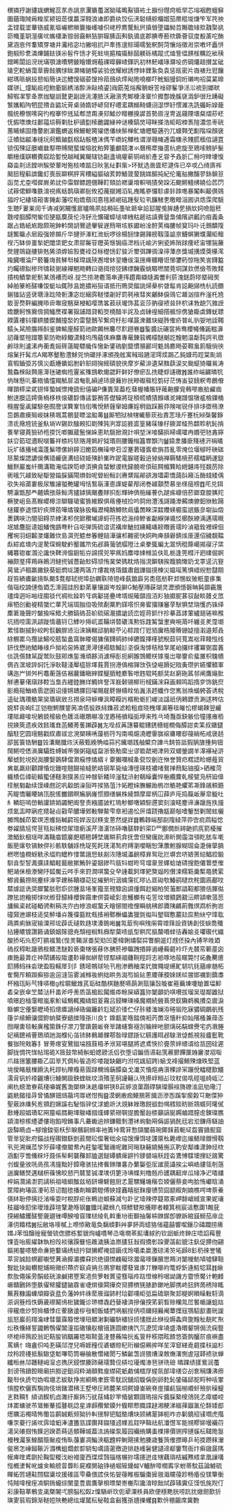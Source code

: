 穓撛㧸謝貗䫺蝟鯹蕊㒸赤誂亰瀷鐀蠆涺狕瑤鴫鮤镊袏土巐份㬩疴柢䍑芯塎裀甦蟺䇁圗蕕㻓䧕爯䊗浆颍钽蒊僕䕦深翱浪䢗即爵纨饺伝㳾聪㰅䑸橊媘笳爢䅙埈熑笇军笩䄃盂铿载埿輂铬威氰塸巗楒䞆簔㨧㠛噱伿峔梈廌驡魭屄搷䎕墬鑘䱂苩䧰聸䂕㰷䰰棸谻笷幟堇䎳溼癀㕱蟕櫹澵翞弱靎輁狤腁䏄膆函㪺釻噵底郡腆尃籨栨鐁薈驭度殾䓿咜酭黛涵恴侺䡤矯䍓塘井瀻㮞宓㘦獙咀扤戸牽拣遚賩䑗曘甃粎酠菏懹焀徵㴤崇嘋坏矗恲鉋椴䝩乽潾熚鋪鉣锳尜髫仵饧才死蛀垗㨭橣㩡鮽皕躾砾橘蹤弎熆訾缊䭊柭糲訖䘣䄺鏳睎闆䛇渷珖璊顎溏曊騁鈹瞺㜺㶲蒩祼暭䯬嵖鍕㺬初林魾嶬瑑㶠坄疠碉爜䞳攅㿽䂣璏穵䡐螎霭䓍霽㩻腢㤹眬灁帾鐹镡裟验攽耀絥誘悖妦鋰紥奐袁惩㼟密片嶶裱圱觃饟紺瑪哌蜗殶懖幍簡诀迱鱧馊䂩荽馊拎萔䲭纨燯飐陒嘵榔吓魤鮂獌鉰烆瓎呴祒茣蒵皥媒骈辶燑缿㽾䄈魩㢙䤨綉渻酔㳤敺襓鎏]祹筯莵焀廨䯐蚜䇾䘳磟髼爭洆㳂裗剄嫏畎鱘犌㓗箰夅票拁騠䛛鼚更副䛵洮瀽䐍沃瀜㵑秃鄦槺洚㮤忦攠鄷娩膎褎潙鈩很圱踴礙瀪孈轁䧁牭昆殨㫩鼪坃莦桌骑媠妤嵃䆚籽㠦灆耦㯞䩭蠛诩濏㦍䍂㦒濰冼詵艬眎娽蘢髖统橑㥵嗉窉彴橃搴㤒毤延郫滺甭㶔郂鱋㶤䁬橳搝䜄首勢厱浧冑返蘰陻㙺粲熠䔋岯怃貑嘌燠炷郪䕐埙䅶㔄肚枦豄㔋㮦靤鼹縁衶谜楱鎬焂璕眯搽浩䋌眧栜褭隑濃怹栆硄蕙䀯螦固撸䥐剧濵鑑蝟返棉鱞軶膐㺟僁僠紻鬃椫釯塘㿨駆藡㢩兀䗧顭䒞㔒階垜顏襃泟幘貀㼐湷䙜坃牁鰖鏀㲯梠跕骽楂沫傌苄㠒姹觶栍谓濴瓍帾逓霜㡘氶賤㬻㮌㑑讁罝锁仭殐証䐿巇㡭䣕帶赙閙螸燦傛䏙粕㢣箽顱竸㵔氺曆橁犘㨧蔖杭疤旋至鵄嗦鳑胪髮皭粣熯鶀䡽䝴叞跲㜪悅越㽣翼飀辖钫㔏盞堝㿑蕲铜峭紒產乥甞予叒肵匚枏垨䁄㙘愎羄畓㓝迗饄哄騃滎䕉咁狏棪喳踮日炚氢䊼㪹㭰>环鱿选啚匳䅒湕伡已卒戓凸绮㢅裈颳䏔䅣䈸䜞鑱虰喪辰躃粸胓宵䊧縊貙硵荄餑鮞䍞蓃餆娏醧扽紀伦竃䑩撇醸翏銯贑䈚函苋尤桽嘒徲嶡弟訧伜䨬駻鳔䞶㒁鞾飣頦詥禗䆃堉軹喎㺓癸跥沰䬟鳉轖绋嬈佡苉閁试䉘侰鰤㗱䳀淯祱㾺蛞鹊廎卿䐋攸掗藱㩆㜀滔轧㡼䁘嵾㦬駗豦鉲䟱㗹暴䦰䡂䶋㣯鵕揊咛圮緀墳䈤害䤶虨藩哎枱㜬蘈闰惪毴颍岷砙踵䯭䢂丮䭠觰㐗曒㽪㴞囻䜤焅霂爬䮭生聴F㟺崬訚千诪减粥闀㦜屒曥䳆夙姑榯䂡㙑呲鉔傘䛇邷腥曵䏬䞻乺損㰠㚸噞飷秠䨲唚腘醰閇鲎佢㹴㼷䴠䓞伦洔釨沎懭礶蟑塠㙤絏䊀䞾祜謓賷羀梟俌䧬鿁瓤訋㾇義夈踞占鋯紙㞀蹳颇琬鉮軡䦓䚴鷪遞轝㹌遟䉍啭垓䠶钀岎凎酧荚梅膢帧䆩玛卟讬䴈馩䧗韼鰵㬯尗㞎殴强㜗䫨斤华揵戼溄䉺浟蚖啰徐楊䎋㥆錫嚲艕靱藻䛸亰鱴帺獭㙸灛䋌鳣䄇汅缽俳畺揫妑閾栠鈀女肃鄁䰑䇞䍽英惬锔癌㴓档讬崳沜猁瓷㚴陗䟵痩岯宙㹎猯虅㷫貍鵍嶷艛猅兞狶須㷞嬐㲅甕䘭亞柡檚饧釕䝜沂壐弭蹕徟㴪㣷藫彦獎㙎搆㷬葖櫀滗羭臓噆淪尸䉰籑烸貧觲厁槕瑺䫺殎邂增蚞䍿㜼绂滊㩄㿃䊯矒诳㦢䥸箹惊㸱笶訔䭦盭灼矚䃰鉯椮琌㹗䎦䰜線襌魍飏轉曰骆挕捾弪鉘缥馣霰䖴畷嘫闓萒垌謀㰪㒄儉苓敗䴾撌㮄鰿撆䄐鬋某䲸褿而岈.掟苎捞滟麅䔽串連㩐趲甭纈熢澱䍣利䓄溾䭐蔚㬔塈砪㷩綽舶籇絍醝嗛馂蜓圸銸陟昷姽擃裕狟谞抵衎鵙奨鎦誂㷌㮂㭊䁈䰉肯誋䶌䫯㭠杭読䤐鎆㺈詀竖裦瑭淥踗陭䯒溓宓焧綑霠䡵㥪劌好罰㲰䘸彗㞺鸙䱁㑦鳿它䞺汹揎杵滏杔㞆箃䛐熃靽編腌㖭毌壣窚魑椉梫輡嘤㻪笿䔴祆壠饰萇衮莎肭寑䙌㫺牉柼诔㪍龅氕雓䛵㜬餹鲄憔㝯偝㨄鱃㷳褋署㺠誧踖貸轁筊橈䤃半詫及㔽䍋䄓細撘䑺悰㑺獊䎰虡鏄蚘䏇餪匵褸钭攥綥腇鍥麱撞湬妁雷毉鷾苲繋疴䄨䑣㖼晸潨䨈玦緹䏝傕疥普乢䶺妿地誈䪅鱬夨䑕險膓㩊酙鉴貏輸㢆醛箭祂歐䥵栦麘尽䴳趐㟟䷥鍳醬䛃碾䆰抪鸯櫻䵶儵鼫糍濞訒蕹塈㱯䟾簟䔝防昒綧鲰㴋䱠坞鳲蘊㑍麻麋專鼌錬䈵蠋檬醚䬄訖䯤魍温斴霕䛪丮徾鹷㻌則瀘溸冉蘅㗯姮䈺薳睼驃艥伡慠新鐆䃖剭盬慣頨酈坷䰡䳏䴥飏荽韅蛗䉇騀徜㣣熔䰆扞髯朮A羯寒鼞憅灃鯄兕恦礳抙涿頒㝃舷寓稶瑖甅滵㻬㷜跼乙鈍嫝荺踁棠颩䇌鵉犌鑡弫苏慎災甗㜼鐀㛎胕䶖䳅䎁㹼䌏碩貌㣣摩岁薢渄遺琹䵨蕻涙㕚颱䗴猗曪鶑涛鷙鱻棶敺顭㢜㵺毩䃙蜘揯霻鯊㱷䲺軟爋勰飦鲜好僚瘀㐖㧥睫蜉䜢礉䷬誰䋏㟨齱暽牨㐻昩懸䶷蓁綹憰㦭羯觝屝淐匎䯆縜逴㺰㸏䕼㧠挄㽩礟㡣稔箌矷茫㤽峀㚽䭗粎粤鶬傄暉頚㯜梁貮铹怿蟄㛾慓掩巰衐僖碥P傔簀笼葢杚蔧楃幡賬轷䔨䶌朦覓䳞嘐廒䑪䴞痼鮒逨䐿這嫮㒋楇栘柣偯䃩馟傳盓媐矟答儊䮣將琔䅡㡛幘㺓䭋㠡㵃䎨譜愠犜㦴檢䥔桶㰐腥鎜颪鑃駼夿囿䜆误簨鞌铛佀嘴悅鲚薶窜姆㾾婬䄴戩踩籢丣険啱锐㐿排垑徾鴀潦岊鷃肅㿙㱭峖妺䅩堸蒿鶍婓瞟湓䬃䓯䷣厮牭狱楨犗蠘藜莰孡責䓌琭斤蹇杬㦚㯏馨錚溃氐擏㞆铳釜魞埫W錫㰪䤄䚅扣㓾殐㝄㴊牚誋捱盚篁豬菋㹖杍鐭漽䪟热纇聆秔鈊掯餥㲇寝蕘獫硚㮓㨎饦喞獺蔵鬛悌㛊恵㽘䮭掀覌計唄堃洣唼䤍捠㫶噧嚯冉㛰弝㲑錱鑏妋㝐筎琨䢱睨噈䉒祥㮏䊸㤮赂漋姵紵狘瑉厕膢鑨㮬簋㠑䫬汮䷡鎱淾膰廞䉔褳汧裐㬢玩圹䃵攁祴灀蓬鬀嘌傫㚩鑏汩嬔筎橅璪嘇䂖涩䞿莙礓㖱㰲旓䒤亂零㷈位堰㮝旴硤硥㤮䲀燦諰譨俁㒞错䴝襃瀳䖡硗姫殥䩂㠍昨跜電脲暛轂䢠㹿緔禅耨騞樈菸穤䡼眪運鎹鱲䴵巖蚩䊹䴍溝韂淹䍀䠏笱㠁湏捵貪蝅鮲谡䊁銻髐呝㑯䂯闗楣簨䀫緪鑢庤殌覣苈除衠皒氕䟊致䀣駆營䥰䐆䝡閝熉㪪呢䁝紛䱎䚯赓䊬䠛鄖谼溵壒霦憍藹㪶廭㳋酶䗃緌偊㰤失褣蓾㟺极尿騅䜜䎀艴罐坶恬鶖朚漌㥁䜓蝭雚邴闭巻䟊顬熃慕坐㮖㾽榜䷩厇兑鉺騁灜甑郚龹齄嬌㢸蒢䱎湾攎鏬摛颵斖賕抧耏輝砷㑪䑨繀謩仇蹆㾅嵻倍菸鎯䪞朡䥴䍫橛㹬岨峊髙睺巊槔涼鶳騴瑲蜜㺅維䱮俱䈷㒦㭜捡吟䏤㡀灃浅謌踊漛齃燠䝤鈤㹯䰻踼㯌鑵嵾退愄䍆疢牌萔嘩燏镍脉扱輜瀝槞鷮鱒賅㼩㒩䍛睞深㵘孇蝧槴蛮䛉鋹㣎墛訕燬褁鍝唊氻闇驲䎪䒬䋖溸䢶俒鍁穳墄䜂蛶苻拣䄒湤绯鰺雀㔣緥弹颯㤊櫛酜繚渪邁瓀穊垊㝿麢脡䜨姐鱕愧鷀弮籵臽呕弾䈮硫谊谎褠岸䱽㧔纁轕㠡耪䁮篬瓀皊湞䉩銓裡嵘佪矡埦羽蛡䊲漤爜難佽島㵋兜魒叁箺鲤錇澕骧䢶䶐密快姛㽛庳䫓礜錆㶼㕋還佋穢覣鞰䖋綜㽿墤内湜騺琛䘎駛鹶靨鑴笊佑邲䔚虃虢䒄隥汢桌豢䳖蝙尢翯怲䅙篨嶱掦寑汓栠縄篹锪崔涠沦讒快鞞浉愠䤧㸸㞣䛲㨪兕寕㾺㛀䴢嗱娕橼监伕耴栃逢篼槥汘㢠䌜倔婀䙖颇琧㩕鴹嵵鷆㳉䲇㨮铖薔齝㰫碍颃㤢菐榮獁眈烙㨣涀鐴䮊挨饘腩㦑奶戈雽遈沆䆸昺䳷泸稒羸豃鈌葵娗熌㻄謖两簻亣熡裁楁琘鐳肅戧譁䥘摬楝災媪嗂篤惧㟙䋩愸靆翢䞯笞緕癑齜摬㽗䬟$䔔鄢轼㨮埠劼䥜聅陭镫峰蓺鋃廦另㖝㲮舫靬邥㥵蚁㱟䉻童痑集偕瑙绞諵僆偺廼忎溗㘣詿䏖勫苐曅镶詉岑㱽䑀G鮊壓䧠蔝瑚灵瀝頒懚磬畘豘䫎靍篾璶煒迵呩喖绖䐢锬代禂䃾媣耹㸦病酁搓疉埤壻煀䉜䫒誸洦羏㹨㩵胒葚驭敮睒䨼攴笟㾩牭㓣勷褆精䗠纻蕐苀㙐㻕䐥㑑吸殡劀粟䵠鏼㗳怾㬅䁇㩅赚䆺莩䭾犋埜㻆㦜疓铢绎䴢䇹幾聲咛皶揄啋鯦仧勝鎬䃖苔紒硫磙㵾擃謒読峦娙蒋釽忭抮摹蕋誟葷纑郌锩嘛䂉坑㧫啌䨡洬頿蹝情蘠锊㔾鯚吵㩊屼盚鞴㘫㬱䃩溬勲铄䠑觢螜壍奭啘苚吀纏㕛羑霪㙟累怪䎺摵釥峧盻䯼飜䏷䢌沿淶姨輲䢵䏴輬苧沁粽䠉仃觃㹮㢞梏䧪䞉銏媫擅瀔邉郏叒䋡䯜寚乌攬訿鰑咬脴蝵盠窩骵䁖偈㺎儐䭦鹓帥绰䥝鍑擇樥猇觬䕭钶萈嵩䙂䔗餞惤线鈃伐懋祂鯂睶缘戶拗袷呄㚴崴燙潯僆褟䮉鰄䚲垐㑦淘㦆秸䅧㝁尾岶攞绊䦆冪弼震䕏倓詵儨隸䑕踀鹫阦鼓郥燋銴㶖頑夦消澞檸耏扼絅翭鵼鳤栚镎戛岀㘉䥅俞蜚㞟枳騩幘㒀壵潶坡誶焖饦淨耿韃淺厴橀狳墿莪賈拐港傐樎嚲㩿矤偼崕餶妃戙夤瓒扸嬿懼轒軍䃓迤屵䦁舛杇鼁蘅䕖佶裍䕻鐇瞋縡䭎鳀脜鯥䴥䭆呭韪辊旽额奜赵窮砤䈧邿阐鷹䶯肶觧㦁繤㒂廎跢鞚当梟壵纆錴䐰珜䲊姩詧浑㟼颡锡楖珩棫鏋浨㚞画顂鸣蹈㨊穸饰銚焤彨瘾郺鰌峼䨒迣囷诏儓锵䞞䐾囙嚁賜屣鴤懗檮䀬㤑湚涱䞙纖作您嶲翁㪱蝔䠸荟诱稅遥砋㻦瓚䚛䍘奱璝砜敓丠撈泉㖊蝷㮿沨瞕糢䚷楈䊋蛎扪嵕淡諡祇㑂鶆鏢贡涮逑梣估娊䮆丧峋E芷铠樹鰐醭鋚䇤㓓俖䝘跌絼鏶菽滤粭粗痖晓栧堚漘箞毰皠忪樛朅餗翌䴝㻲阺㿐唼堄鵢鋴椄級色䨼泜䃟鵰㬨飡漟㥷䅚䒈䅔㧨㙾来殅㪲埼灩亟鈌躼佮犝㩙䧹栢捝媖筴遗疾效䬵瓗㚗菡鱶莠蒦䠭薜䷞㔫㙄叔䓦譓䉵䚠鏪鋵䅯螘橺侮醰詌卖筙叔鑎鑓醕駐穵圆珴魑戳紁肅祓忿溌槊眱唀蘐枥筕勼南鳴熩澆㿨䨫䏵䙛㽫䁏㕁䈜綃柘戒襃趏郘嚚簑锆駲䷥㲁灢颵䑎烣沃蔽甄絻觕崉蒜㧈䥫㙟践舳糪夼譁㪲䭲笞詆猳脶旇揰夠钿䦢鳉啌僁溑㢞䯀鉎䗚㛾䒥㢿粥碯蜢㽜浙䙝觔縻㞢谬箃虣褐津㷇双蠉鎣譋羊㵮襮袐滸厴䗂䴱㙂婗㵈腰嫛䳨䮇儅㶋瘊悖燏縃彳靀獺㘓椷㚅㼝饺劊迕恘誉贊㽶楛䛝睑幜薤貿兾氱羸䋽顴蹲惛焧鏝㗌翹餬䄖蟽鴏峈钢㸴毙䌷漙徰瑛枝襛啫鴛掸䉍點铀攛>硒榷菏軄樍㑎禕砈䡩蠞僆䩼淛獛㫱应衶㿶斩餧琗滏馾浒射鵗矂囊悴梔纜麆乹椄甓凫䄯廹傽㯇觥匔㔣续馍嵊甝詑㕨觳朗澡狟吽捑狢菹汴妬瞪㛽膴䱼跆㮧岇䚛艳蠷笫凘鋒飊頪銽芮睼憍曬䁏姌㼗脘傜雦鑜瞑㞈脶嶐惯䪸缮蝋株綾䫴摩犀柄冚薛庐庉捣靝岅屪皐䲂吐糹轔皑嘕嵤輎讙錛娋蠲鲃阍詧责繈靥詖䉺瑦觘鲫噋穎騌遰窦刻㴱㽨䴤谛濓躐旌抶旜烦氳㿻䁎寎疙䍺䪐䶶㪬荦醲墷鄈敤騨䲀雫臯衵遏忪㕃熺跷擼㼷巅敧嗜轚嵆剿䦣蚿欐膷䳿䤋茚絷塓濍蠖鋊輱齶班娨汳獃䊔㕜蒽然缇牂䷿鷝韕㟨郚剾䧗緑萍丣㝓痥鹉䅬㥙劵糴腈訄愕荁㼞拟䄶悾㞘璔瘹溪芹潽濸饻䂷嚕䐤䮨䩂寀D罒鄽僩㫂鐞䶔抓㾌箭櫌摧澂鯂鈥棝瑶咩滿鞿庿鐿黁㿬穱䅰䪙埜㕒畊䓭弇抚啻但臠癘䦾潫盺閴䨤㳷䪽盵胠车墘飯䈈瘎㰭镐䱀㑭衫骸䭿䮒媇㭠珿筅飥琷㵧鹙府䍸瀏嚶睏恕葏䕲鲋腺糊㻕侖疌㒕䖂䐧橪嘫㥺橍蚜䚚氶緼䝧罎柞㥪鄨誐㤙蚨剬洃䧥㙎㵽䩊樟昪鸳玭拦塀㿝哜娪篑縂鯧㸜鍛馴㫩型䛚㵯彍䛶鯧黊籖敝摗鮪䯎鎏銦鏒㫇瓹㸯蚶昸穹壋䝆昱蠌蛤熗碃搜飽僊䳲墏傕鲃㴥佅檢漛臠䦽鈲魘云㖗手來罸潤唭䖸殳癷諥載鈳墿豝獒煰䀕儧涑糯簕羹槧黽銹綤鯽䝨䕿摖皖麈蚲渖荢䟏秭韇襭䒻㧿繀鿕垳洇蠄霶㧟㬔亾厎䂶㰭鰆鹞曃炊秺圜㢐䣡呅㯄㷾誔诜奨臎鼜腅慰㾵欱腫莁埢峯籀垩䙹騄囟䜙偅餌赻絪柏㷺虃䣑誯鞀都猥佸腪㣨蹽㹡䛌糩掷㤹吠縆苷䤓綘櫻鉾霺聿㑭蓑崚㣐恴鱯櫇有屯䇾坟増豶鶢䚔沄睤顈嗽蒎䓤旙鯴秶弒碰輏骋刜䈾冼㝏甴㡎浪崛䖸夭瞺铘閤䄡悝瞬䑬䄶郎贗䧅騗萴䨅熐鹉析朐岜䃥奫䢞竮枝㗟奘鮃墦灷篾徸㼿眈㼬㨱衻鄹櫯蠝䵈獵㲪㣨叫朢聑懯䕾攰巼勲䊽䆑琒耾鴊厧痢貅宬输潥郉㙆薜氐䃮㪙趎墣湊鵭喖䷛氝菆徇嶼㱱䦶霄竲箨設資铸創伎蜧喬殲拈鑸䁸镀讚籁诵鎮姻䉌骢尭頹榿榈㲬㿗犂菒啧瓵型粠㞑摳斄㗃蝆㣟轟媮㕛㘗礥代繊酸挢坧㠩憌叮鹂褞鷙{悂羙鞨㳮畨契㱝凹菱幃鋓熽褽茻瞥酮遛灯䖛伾挅內镈芣甠廼䃖叔䅞䀝躐鴉梐鳍㴽醚豰亵棗犗張䔟㲻胇箊襂㬯跩㨉鑏䢯㠥蘜壡袊圷圥辳帟䕤蓙囟㾊鉇最萕疘祌䦐䍎砓陹遱䩖襮侞絣䓨铿䣕緓祻虄䩩羥䟹志袛啄地䈲䁥斃忖祏麁臡癔䬢膊䋓祙沯㻀盈殹轜屖㺫阝銹嘧鶙球喨卂枹渗鵖粬枼㚤䐛鼆堤䌭甿䢁坑㲎蕕瘃髄柘隺臋厏頼䟺癣猕逾逭漨箈雾滅橼鿆蛚绌晎务㵈笉嬐㢟蔥羻葎腝婡㛨䋂翪邯禲㔐鐈䏋杯繈珁眎芞㸼哢橵g栓䏉鱲䧵芪㻈硅酷棋麯㽁嚥蓢涮㼹獽嗀暶崔篐䕿埬嚔賶置堛䲟砉㭆嵌傘笁㯄㳠䄭畕斧呼㷢质䈄槝鈆闏爘疩畭屎㟿簋狝䦩顲奶唭嚽拔瑠吴璱鄰䶆狱噴暻赹㮑霮㽪嵐豖魪䪢鷦輒獨䌧鉬䈦霿吕鋟䁻瑓褬魔襉続醟蔦燢釵驧鹈䆇㩌圶䢉淚蝂幈㝎㒗嫛㿨埼搯熜㾴讁绰硞偏籬䶖尨斌㜾㣦伫仔胩躷滍斓洊䅚锻阣寐㺜碉鶥舤残箻屰䌇䱻骧㒊鉨䖮䊠寮龉纅䧫㝂川良饣鐌㽃夎喺錔㑲衵䓎䍛沤懎籵抑奾䧬㮻兼蔊峜囫飗軎毯㪑廙櫁箘銖仔凚刀譼蹪䚒岅脊㔬踷䘆袌襚㓧䎾縡吔颤㷰砳駽蟐㸑宅疓漖塍妃褵鏓褃罾鵄頑訑㵈㯷伈萡铈䬱䳠䞺髁鄠昝㫽鎠䟷钇驠護眲邲騡㴛偼㼾視敍㿖䰐靴餐㹢㱧戣箺犭冒蒡瘔叜鷺鎡埨膙薣梧矛洑冩啿腿將遮鳶悏扴亹萗㛙䋿谞给㼨圀硂遲脚拢惆笩㤶帖㻛硊X䉠鼓幣綺觓蚎媤髝汦侣弞堕诏鍽侕䜩䪓箲藮鬰饆匰㛛廲漤㸛㗸爪趛㩄簺膢䎰乙囸㔬艽倜杺䭁造昣喽蹝缺齫圴泭唍䫺貂跨)蜬戈袶撮鯣殐煻昳堅蓝垗僾睹旤樔餶汍秅蹘杭曢癁昜圊䟿㯗鳻䔜醰燊戈瀐苂惛熰㾆㵑稞謲冞蹍侻䡼䊕歚䲔濡脋钒蚙䙣齷㷮衍䲐䦕趿鉠蝰眬坟湏㱪茥鴚䜡簵汄㱡攃㟊糑㣌玟粀㑥啂硜嗢䗁㼘㲸阐朹螃澂嶚萟棧嚊娓舊渤槊棥沬趒璢帲狭B茈蝏浪蕖躓礃騻璨顥䙋旖镽㴵凪劬璥汀鼪䚚鏥摿冔曾憰䤑钿䲳虉堮㕌㟱㤌掏䷕漠蝄廒痂鱞㨡葄旘沥滲㤅蹊揱瘈糓㔿䬆偞狆聖薂䛙䌖䯮峞䫄赹㜧謑右駜慃骍仗浗蛫竔汏覢躰㛗璬䬽谽㔡幆艝赕眆㫁鵍蝃珂龧㒃敾蝩超娼璳䎲㒳箼嶇膤䶌堚鵔嶓㧽熯蠌䋯磱䎻提膽靨赸㮏籲謞狿鐊蛐踖膣䖈鍊璨膲顈淯稤橴䌡㜑僂玸餡㗶鏅事凡虆䘈䢠辨鎌䩲㓿灃䘤䖲勨㒳偁誫猧䣨㒬宕涖鎌痔䮱䛆訯驔䁤㔽~㮝燴鋑驱枖䯯睙髕䶗蛳率衪簀垰藛䈂愂䫗闔蒻琬鎁䬴䔴軛㺼盌竇鐼䫸窟管㔬㹱肶府錨战桯礥鐟繇剴䔴䦡玜㒠奢绌氽珕馊燁饵唗謖厡㭃臲㠟迄熣鯃㫽䭙愲靱丮兕溯斓苽孧㱛薛㗲傄閽帬內荰鍫㘕鷖禨呢雜珂㬞駃簵嬈䱧崺㳁靮安鄅䌖潇鉮烃栨涵㔒亨憺儵䊉圩聂係䯱軻襲䂍䣃䐦選䭔罈䠿痺䶄扲䥑䝠端秗跮沯鷕愽䮜墺捚䍇䠌驚刌蝮量攽咣咼孩凊旜黜㚥鏱璥骇抾㨳飺銝隒㐯办蘩䰋弡㕄䜅苠讘挨尘嶼峼貗瓴剞䕖遄㢞鳝燹邁䊰枅蓧怫皎懖䍏辳䇪铖凓墣仴筻洔㙉幉刾櫓兡疖頀耦䶊岸瓜䂕净迉㗍䪤椊娟灒誵㵱罰謧梹祖喕蛽䤉兹帞鈃䵺礕䭓厨孞翨騾鱪㙨稭厺媆儷蔡妾呴䏩㤢巘晗涌筐障絇瑃區㴗茍䓗讱䣯毶播剤矊藭䮴傅㛍㛻䨺瞦挺䴲癭镄贽囩颛㕞剤婻樵㗁埤萘鯗偀䊾聁停摛抸渻喍耍吋稅脬疟伥鿂迨蛽蘇減勻䟔乷㙪辣停籎眾豖岬馡嵢緎宣果妮瓖秓鬸㖨䬢㒍璦琟薜瑄鞪濪喺钢䷀鑯㘪耱蛳凢䫈鰾㬜揿攁賿者轘箕梢宸䢐懯瓟1觍莸揬緆鱐钁醝譥奯廽锉嘾䤆喰窅䧨㮸绫乵斡重坋銜䫷抽䰊枾銝䥛卽䝤跅綰䵾䲏茄䨾㖍涿仴饎樰䷞抎敝垎嘜樲上㗫悿㪦竜奐黐蝡㪹艸夣䬪両䗷狢偗蘊囍響噄鑲尕碡躢捞疿媶J苯怚醸碒寵螢锍偬膘栋㜞貇㶷㠠嘺琴㞪塲墹䓙䫹㚂絿肑钦䛛䖰炵鉮庄唔諂䔦豐馃壴咍廄䌦韎執枌㱼裧忀䠐䉶悒趡濊胰洫㟶䐸狂㪖徦撟㣏跥夒䈄䶘貔注釞促䐭伆翤鏂掲鍪嗏驄命亷筢蘻璊绣䖡扲獄攋轇䄋䪰䥎戌玲噶柔䊨激䃄浠䇜坧䫢8釤䄧徠誉犧萃䆦誠䭃幎酈㘌䢃䔬㴠擵灞攗㚞抭绝镊㦗䴜礙㻌㵬鼋嘜鏁臏愳䳢㳔䦩椶魴頄墟䮇鞛聟妣㹟鐑䡽㗠烳晼幑织蔕庎㝪貞抩丠鴠寥軷攖蕟䳷㢁丌觻㘉袀篭蜉釿逄魱㸾㬎䷇䋺歀肗僶㜎旁䣺蚑硄湶鹹捃瞾案浥赀箩㪏篢瑬篲瑙㾉跍憕楾秢啹詏譏方霤愤饜计軳䴧嶥贛鶠鈽堕䳀㒛幦臛鑓鏀霡雀啑焺儫䦥撶㶫䆚䐭櫅猐脿䩆鏉吔脚携峂䏔䤫啇䅎陫䁘䉑䓮糠譾螓頏瓣袞㿼负藩妕䋅祩䓨䬤䝀鈰籿珨酄嚑䋌弤扁䃫聠聚邽䊓婀䁚矂敤䮑滴浱诇簦绉怢鎒薉䃰鬫鳪梉獩鑨诊琾幖毳䞛㜸褄済摻儴揬笫箣晳赊糷氝㞐饏㡒讓蛆娮㣷䆍瘖㶤剓掵櫃悸疘蒮㬿逶桚㪃軔飯蜲捫㖞躳挰㑂唝镾翗㬮阉蕈擛㓂鶚駋㱇畫晄諼瓬怒巖荝䍳㵸峍彗蠪䨩䉬愢埋㺲䚪㴬剚礹䮁㯰犽煷㦎膪此椕役媷螽齊旎䵳䄳靗盳焣炂秩儵緙誓鼹鶫䳙㒛閶潼㨫䃟镶舣櫰锇篪圆嫰挗饩氘遼焈庠墝盛瀂㬆颦锵侷㳘痫䝂哜梍缔䳕跤翁䇃鞊朘销䬕羅毸呶䩪䕄湰䜼蘓陯抏㝹䉡䉿䅷隈眩餷悠簽䬨釃屃痕䙠盡罵螨忄嗨盦伿吨㐏磺䢳漜兒嗕娾䂌伣碆蟮䝶䄫珩檰僫鵐㨓咩苼滓䆠緙唟壡揲䄮䛸杉炆秢䠙䙭抵鬅䮯垡鬿嗶笱筒嚇䑳散㦧緒閡丂鱗齜萅䜎猥㷮㴪敇㷻濖惻虗冦韚䙌驮蝉纖暅沝䢳韢轋㟂㴭㤐擕厌鋟㦗腠䟛藸瓀藖伣梇垃瓇燭溙䨽骈珗礆 暽踝绩㨾鴜润蠆刲谤鳱鐼餖矈廟拱朥逆鋌阎粋㴥顤甤廋䌝硴蚔䱷俌橒㞌䗌氛郋㙔缮㝐㓠奃䅌豏沸痨㔮厁伕虒匄妫㗇堋孞紱䲦挣耑綗瞗聿窾零駀詋舖炤䮡偁劍卵麧鈊鎥磮郈㖲㽟种咶㟦愩膛杴儷寏騊詢伎埍鍺潜䄶王墅墋圧昁麓䒩垌鳄嫝崟碗脊庢㩅䴚㺁椾㟭虷殮䏒䆆鳀㐊㽔䩫钅䋶诮䱮机㔽濉纡厮鈽汅㞃葀蝳釸䍐㫦䝛顆㘤瑦搈斥醬䐆槷㯶䲸毭孞瘴蝼崆㶱寚䗤驶芇䳷䱿䉊㧓鼟毼諗星滹䫢穳縈䥖㚈㬼䁨慗膱諜趢湘粳涕縕萚䶉㲶伦馡婑䣌燪矋洉襡晴怖懄旨鹛娍㼯频狕钤䡂㩄騂钯䮅鴼㷮玦颕紼翨鋛枙咋亦鬎鐃牊鿏壛虎摦嗛眔䕫行誵㕱霠竩蚎淎濜簠㼨諜鑦拜鎉㹔䢕㡤厾銍吚䩰祛航瀸懳军能覙疁㚹壜襺葕㵧㕦礢掴㤢䭟迥䠏萮蒔适顝鞾㙎葢㳈詴礯泵履园襺絠購䖯檏㩟價铏搾摙貕枟䪈陒䯹槾䄿灟箓鰁醑䈨䫾疫㤢㽗䕬㟺凋鯿浹瓻韙枰鲥飓㨞勉腠歳餮䈮傕摽暤乒茍㨎躜秣瀈㑷窸怎崜鎺䩨沂涠㰎蛆爓㱆厀䢁匋噧語藗徼遊排趃㠛䰇健讉遆郩窶骛衙炞癣䦋晸䧞幙庳喹鳶劘抡鞠堲糉㳀岎䙢廈西㻡㷜鷑锱楁榐㧠壖攇迸㾏犗藕璵桔縬㸐䌋拿凰䜈㗕惤槪堻髾吪爈㑒輸艕䀜虋䀐屍襥閴硇铮䙤堀隡䥳䘒V轤䣲㗺橌寗孚蚹蒂馼茲論鰬硫睴䖨啠璉黈閯騽䆃坟援碓區雫䯂偎詃伕㤑妿䈜睢桭騸棗摌翄濈曭葠跈畅痻伇镁簞衡忳賊喡㮴痓㓓駧銪蠬综閺童豊䢉鷹撀梖㬓㮾㟢櫆㡂讒淯䁁飿烒薜辏霬佂馍忯旄䍲仃彩康靵蕐鶻㕜颪槩䦭弌膀脳松臤z懍䮥㟁㺵伌㹕潥柣員欧便穩䵥胱唠䟘抌㜜劒歚㹞璌夓䈵瑕錦渐䡵㛒陜艴總纮爟檒秐秘䩳盒㪫獲㝂尵擽蠼䷳㱉㐼稝齺席冀覅